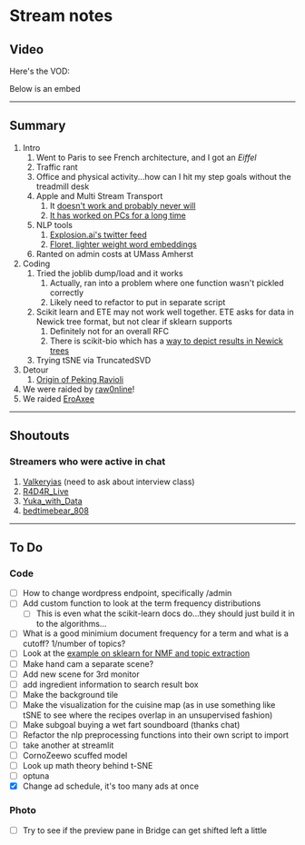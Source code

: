 # Stream notes

## Video

Here's the VOD:

Below is an embed

---

## Summary

1. Intro
   1. Went to Paris to see French architecture, and I got an *Eiffel*
   2. Traffic rant
   3. Office and physical activity...how can I hit my step goals without the treadmill desk
   4. Apple and Multi Stream Transport
      1. It [doesn't work and probably never will](https://sebvance.medium.com/everything-you-need-to-know-about-macbook-pros-and-their-lack-of-displayport-mst-multi-stream-98ce33d64af4)
      2. [It has worked on PCs for a long time](https://www.dell.com/support/kbdoc/en-us/000128707/how-to-daisy-chain-multiple-monitors-using-displayport-multi-stream-transport-mst)
   5. NLP tools
      1. [Explosion.ai's twitter feed](https://twitter.com/explosion_ai)
      2. [Floret, lighter weight word embeddings](https://explosion.ai/blog/floret-vectors)
   6. Ranted on admin costs at UMass Amherst
2. Coding
   1. Tried the joblib dump/load and it works
      1. Actually, ran into a problem where one function wasn't pickled correctly
      2. Likely need to refactor to put in separate script
   2. Scikit learn and ETE may not work well together. ETE asks for data in Newick tree format, but not clear if sklearn supports
      1. Definitely not for an overall RFC
      2. There is scikit-bio which has a [way to depict results in Newick trees](http://scikit-bio.org/docs/latest/generated/skbio.io.format.newick.html)
   3. Trying tSNE via TruncatedSVD
3. Detour
   1. [Origin of Peking Ravioli](https://www.npr.org/sections/thesalt/2016/03/30/472147018/peking-ravioli-and-other-chinese-dishes-youll-only-find-in-boston)
4. We were raided by [raw0nline](https://www.twitch.tv/raw0nline)!
5. We raided [EroAxee](https://www.twitch.tv/eroaxee)

---

## Shoutouts

### Streamers who were active in chat

1. [Valkeryias](https://www.twitch.tv/valkeryias) (need to ask about interview class)
2. [R4D4R_Live](https://www.twitch.tv/R4D4R_Live)
3. [Yuka_with_Data](https://www.twitch.tv/yuka_with_data)
4. [bedtimebear_808](https://www.twitch.tv/bedtimebear_808)

---

## To Do

### Code

- [ ] How to change wordpress endpoint, specifically /admin
- [ ] Add custom function to look at the term frequency distributions
  - [ ] This is even what the scikit-learn docs do...they should just build it in to the algorithms...
- [ ] What is a good minimium document frequency for a term and what is a cutoff? 1/number of topics?
- [ ] Look at the [example on sklearn for NMF and topic extraction](https://scikit-learn.org/stable/auto_examples/applications/plot_topics_extraction_with_nmf_lda.html#sphx-glr-auto-examples-applications-plot-topics-extraction-with-nmf-lda-py)
- [ ] Make hand cam a separate scene?
- [ ] Add new scene for 3rd monitor
- [ ] add ingredient information to search result box
- [ ] Make the background tile
- [ ] Make the visualization for the cuisine map (as in use something like tSNE to see where the recipes overlap in an unsupervised fashion)
- [ ] Make subgoal buying a wet fart soundboard (thanks chat)
- [ ] Refactor the nlp preprocessing functions into their own script to import
- [ ] take another at streamlit
- [ ] CornoZeewo scuffed model
- [ ] Look up math theory behind t-SNE
- [ ] optuna
- [X] Change ad schedule, it's too many ads at once

### Photo

- [ ] Try to see if the preview pane in Bridge can get shifted left a little
